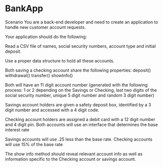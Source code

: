 # BankApp
Scenario 
You are a back-end developer and need to create an application to handle new customer account requests.

Your application should do the following:

Read a CSV file of names, social security numbers, account type and initial deposit.

Use a proper data structure to hold all these accounts.

Both saving a checking account share the following properties:
deposit()
withdrawal()
transfer()
showInfo()

Both will have an 11 digit account number (generated with the following process: 1 or 2 depending on the Savings or Checking, last two digits of the social security number, unique 5 digit number and random 3 digit number)

Savings account holders are given a safety deposit box, identified by a 3 digit number and accessed with a 4 digit code.

Checking account holders are assigned a debit card with a 12 digit number and 4 digit pin. 
Both accounts will use an interface that determines the base interest rate

Savings accounts will use .25 less than the base rate. 
Checking accounts will use 15% of the base rate

The show info method should reveal relevant account info as well as information specific to the Checking account or savings account.
